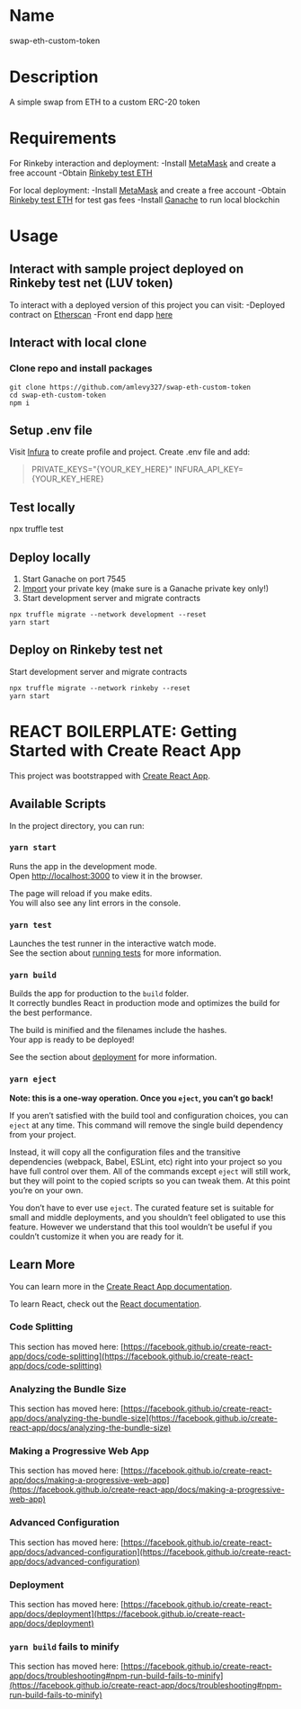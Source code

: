 # Name
swap-eth-custom-token

# Description

A simple swap from ETH to a custom ERC-20 token

# Requirements

For Rinkeby interaction and deployment:
-Install [MetaMask](https://metamask.io/download) and create a free account
-Obtain [Rinkeby test ETH](https://faucet.rinkeby.io/)

For local deployment:
-Install [MetaMask](https://metamask.io/download) and create a free account
-Obtain [Rinkeby test ETH](https://faucet.rinkeby.io/) for test gas fees
-Install [Ganache](https://trufflesuite.com/ganache/) to run local blockchin

# Usage

## Interact with sample project deployed on Rinkeby test net (LUV token)

To interact with a deployed version of this project you can visit:
-Deployed contract on [Etherscan](https://rinkeby.etherscan.io/address/0x4D915D76f51a6Ca80C20DE2eEf7ea56D67DFf4ED)
-Front end dapp [here](https://swap-eth-luv.surge.sh/)

## Interact with local clone

### Clone repo and install packages

```
git clone https://github.com/amlevy327/swap-eth-custom-token
cd swap-eth-custom-token
npm i
```

## Setup .env file

Visit [Infura](https://infura.io/) to create profile and project.
Create .env file and add:
> PRIVATE_KEYS="{YOUR_KEY_HERE}"
> INFURA_API_KEY={YOUR_KEY_HERE}

## Test locally

npx truffle test

## Deploy locally

1. Start Ganache on port 7545
2. [Import](https://metamask.zendesk.com/hc/en-us/articles/360015489331-How-to-import-an-Account) your private key (make sure is a Ganache private key only!)
3. Start development server and migrate contracts
```
npx truffle migrate --network development --reset
yarn start
```

## Deploy on Rinkeby test net

Start development server and migrate contracts
```
npx truffle migrate --network rinkeby --reset
yarn start
```

# REACT BOILERPLATE: Getting Started with Create React App

This project was bootstrapped with [Create React App](https://github.com/facebook/create-react-app).

## Available Scripts

In the project directory, you can run:

### `yarn start`

Runs the app in the development mode.\
Open [http://localhost:3000](http://localhost:3000) to view it in the browser.

The page will reload if you make edits.\
You will also see any lint errors in the console.

### `yarn test`

Launches the test runner in the interactive watch mode.\
See the section about [running tests](https://facebook.github.io/create-react-app/docs/running-tests) for more information.

### `yarn build`

Builds the app for production to the `build` folder.\
It correctly bundles React in production mode and optimizes the build for the best performance.

The build is minified and the filenames include the hashes.\
Your app is ready to be deployed!

See the section about [deployment](https://facebook.github.io/create-react-app/docs/deployment) for more information.

### `yarn eject`

**Note: this is a one-way operation. Once you `eject`, you can’t go back!**

If you aren’t satisfied with the build tool and configuration choices, you can `eject` at any time. This command will remove the single build dependency from your project.

Instead, it will copy all the configuration files and the transitive dependencies (webpack, Babel, ESLint, etc) right into your project so you have full control over them. All of the commands except `eject` will still work, but they will point to the copied scripts so you can tweak them. At this point you’re on your own.

You don’t have to ever use `eject`. The curated feature set is suitable for small and middle deployments, and you shouldn’t feel obligated to use this feature. However we understand that this tool wouldn’t be useful if you couldn’t customize it when you are ready for it.

## Learn More

You can learn more in the [Create React App documentation](https://facebook.github.io/create-react-app/docs/getting-started).

To learn React, check out the [React documentation](https://reactjs.org/).

### Code Splitting

This section has moved here: [https://facebook.github.io/create-react-app/docs/code-splitting](https://facebook.github.io/create-react-app/docs/code-splitting)

### Analyzing the Bundle Size

This section has moved here: [https://facebook.github.io/create-react-app/docs/analyzing-the-bundle-size](https://facebook.github.io/create-react-app/docs/analyzing-the-bundle-size)

### Making a Progressive Web App

This section has moved here: [https://facebook.github.io/create-react-app/docs/making-a-progressive-web-app](https://facebook.github.io/create-react-app/docs/making-a-progressive-web-app)

### Advanced Configuration

This section has moved here: [https://facebook.github.io/create-react-app/docs/advanced-configuration](https://facebook.github.io/create-react-app/docs/advanced-configuration)

### Deployment

This section has moved here: [https://facebook.github.io/create-react-app/docs/deployment](https://facebook.github.io/create-react-app/docs/deployment)

### `yarn build` fails to minify

This section has moved here: [https://facebook.github.io/create-react-app/docs/troubleshooting#npm-run-build-fails-to-minify](https://facebook.github.io/create-react-app/docs/troubleshooting#npm-run-build-fails-to-minify)
